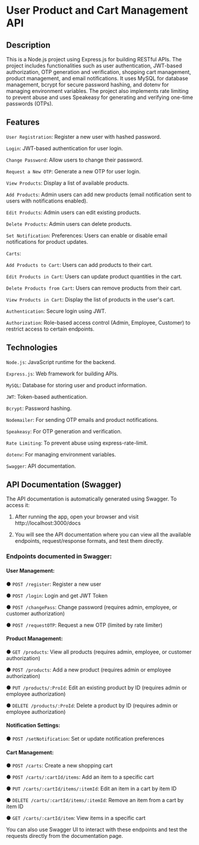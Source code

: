 # User Product and Cart Management API

## Description

This is a Node.js project using Express.js for building RESTful APIs. The project includes functionalities such as user authentication, JWT-based authorization, OTP generation and verification, shopping cart management, product management, and email notifications. It uses MySQL for database management, bcrypt for secure password hashing, and dotenv for managing environment variables. The project also implements rate limiting to prevent abuse and uses Speakeasy for generating and verifying one-time passwords (OTPs).

## Features

`User Registration`: Register a new user with hashed password.

`Login`: JWT-based authentication for user login.

`Change Password`: Allow users to change their password.

`Request a New OTP`: Generate a new OTP for user login.

`View Products`: Display a list of available products.

`Add Products`: Admin users can add new products (email notification sent to users with notifications enabled).

`Edit Products`: Admin users can edit existing products.

`Delete Products`: Admin users can delete products.

`Set Notification`: Preferences: Users can enable or disable email notifications for product updates.

`Carts`:

`Add Products to Cart`: Users can add products to their cart.

`Edit Products in Cart`: Users can update product quantities in the cart.

`Delete Products from Cart`: Users can remove products from their cart.

`View Products in Cart`: Display the list of products in the user's cart.

`Authentication`: Secure login using JWT.

`Authorization`: Role-based access control (Admin, Employee, Customer) to restrict access to certain endpoints.

## Technologies

`Node.js`: JavaScript runtime for the backend.

`Express.js`: Web framework for building APIs.

`MySQL`: Database for storing user and product information.

`JWT`: Token-based authentication.

`Bcrypt`: Password hashing.

`Nodemailer`: For sending OTP emails and product notifications.

`Speakeasy`: For OTP generation and verification.

`Rate Limiting`: To prevent abuse using express-rate-limit.

`dotenv`: For managing environment variables.

`Swagger`: API documentation.

## API Documentation (Swagger)
The API documentation is automatically generated using Swagger. To access it:

1. After running the app, open your browser and visit http://localhost:3000/docs

2. You will see the API documentation where you can view all the available endpoints, request/response formats, and test them directly.

### Endpoints documented in Swagger:

#### User Management:

● `POST /register`: Register a new user

● `POST /login`: Login and get JWT Token

● `POST /changePass`: Change password (requires admin, employee, or customer authorization)

● `POST /requestOTP`: Request a new OTP (limited by rate limiter)

#### Product Management:

● `GET /products`: View all products (requires admin, employee, or customer authorization)

● `POST /products`: Add a new product (requires admin or employee authorization)

● `PUT /products/:ProId`: Edit an existing product by ID (requires admin or employee authorization)

● `DELETE /products/:ProId`: Delete a product by ID (requires admin or employee authorization)

#### Notification Settings:

● `POST /setNotification`: Set or update notification preferences

#### Cart Management:

● `POST /carts`: Create a new shopping cart

● `POST /carts/:cartId/items`: Add an item to a specific cart

● `PUT /carts/:cartId/items/:itemId`: Edit an item in a cart by item ID

● `DELETE /carts/:cartId/items/:itemId`: Remove an item from a cart by item ID

● `GET /carts/:cartId/item`: View items in a specific cart

You can also use Swagger UI to interact with these endpoints and test the requests directly from the documentation page.

